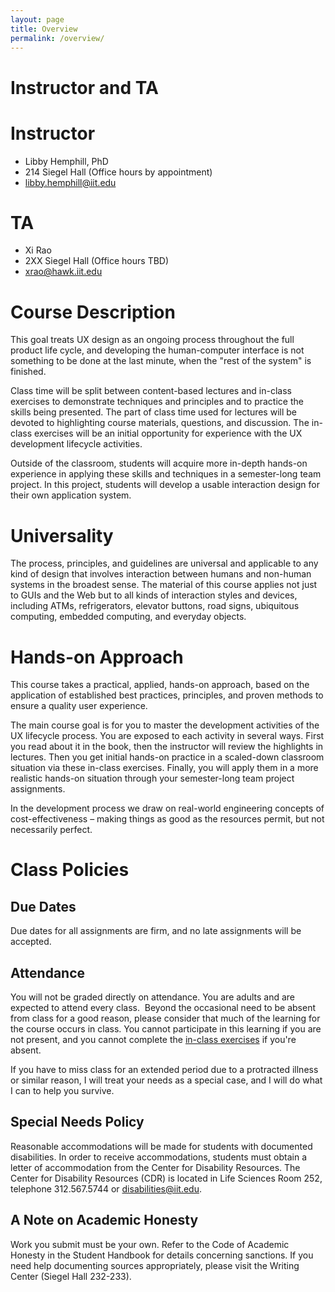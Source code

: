 ```yaml
---
layout: page
title: Overview
permalink: /overview/
---
```


# Instructor and TA

# Instructor
- Libby Hemphill, PhD
- 214 Siegel Hall (Office hours by appointment)
- [libby.hemphill@iit.edu](mailto:libby.hemphill@iit.edu)

# TA
- Xi Rao
- 2XX Siegel Hall (Office hours TBD)
- [xrao@hawk.iit.edu](mailto:xrao@hawk.iit.edu)

# Course Description This goal treats UX design as an ongoing process throughout the full product life cycle, and developing the human-computer interface is not something to be done at the last minute, when the "rest of the system" is finished. 
Class time will be split between content-based lectures and in-class exercises to demonstrate techniques and principles and to practice the skills being presented. The part of class time used for lectures will be devoted to highlighting course materials, questions, and discussion. The in-class exercises will be an initial opportunity for experience with the UX development lifecycle activities. 
Outside of the classroom, students will acquire more in-depth hands-on experience in applying these skills and techniques in a semester-long team project. In this project, students will develop a usable interaction design for their own application system.
# Universality
The process, principles, and guidelines are universal and applicable to any kind of design that involves interaction between humans and non-human systems in the broadest sense. The material of this course applies not just to GUIs and the Web but to all kinds of interaction styles and devices, including ATMs, refrigerators, elevator buttons, road signs, ubiquitous computing, embedded computing, and everyday objects.

# Hands-on Approach
This course takes a practical, applied, hands-on approach, based on the application of established best practices, principles, and proven methods to ensure a quality user experience.
 The main course goal is for you to master the development activities of the UX lifecycle process.  You are exposed to each activity in several ways.  First you read about it in the book, then the instructor will review the highlights in lectures.  Then you get initial hands-on practice in a scaled-down classroom situation via these in-class exercises. Finally, you will apply them in a more realistic hands-on situation through your semester-long team project assignments.  
In the development process we draw on real-world engineering concepts of cost-effectiveness – making things as good as the resources permit, but not necessarily perfect.
# Class Policies

## Due Dates

Due dates for all assignments are firm, and no late assignments will be accepted.

## Attendance You will not be graded directly on attendance. You are adults and are expected to attend every class.  Beyond the occasional need to be absent from class for a good reason, please consider that much of the learning for the course occurs in class. You cannot participate in this learning if you are not present, and you cannot complete the [in-class exercises]({{site.baseurl}}/assignments) if you're absent.
If you have to miss class for an extended period due to a protracted illness or similar reason, I will treat your needs as a special case, and I will do what I can to help you survive.
 ## Special Needs PolicyReasonable accommodations will be made for students with documented disabilities.  In order to receive accommodations, students must obtain a letter of accommodation from the Center for Disability Resources. The Center for Disability Resources (CDR) is located in Life Sciences Room 252, telephone 312.567.5744 or [disabilities@iit.edu](mailto:disabilities@iit.edu).
## A Note on Academic HonestyWork you submit must be your own. Refer to the Code of Academic Honesty in the Student Handbook for details concerning sanctions. If you need help documenting sources appropriately, please visit the Writing Center (Siegel Hall 232-233).